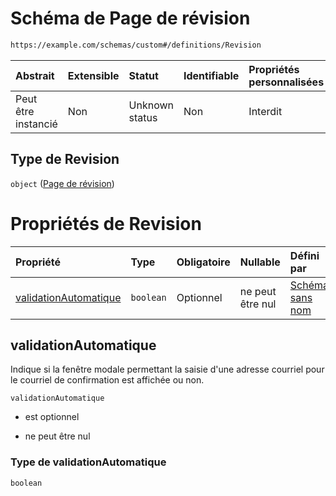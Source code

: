 # Schéma de Page de révision

```txt
https://example.com/schemas/custom#/definitions/Revision
```



| Abstrait            | Extensible | Statut         | Identifiable | Propriétés personnalisées | Propriétés Additionnelles | Limites d'accès | Défini dans                                                                        |
| :------------------ | :--------- | :------------- | :----------- | :------------------------ | :------------------------ | :-------------- | :--------------------------------------------------------------------------------- |
| Peut être instancié | Non        | Unknown status | Non          | Interdit                  | Interdit                  | aucun           | [FRW.form.schema.json\*](../out/FRW.form.schema.json "ouvrir le schéma d'origine") |

## Type de Revision

`object` ([Page de révision](frw-definitions-page-de-révision.md))

# Propriétés de Revision

| Propriété                                       | Type      | Obligatoire | Nullable         | Défini par                                                                                                                                                                          |
| :---------------------------------------------- | :-------- | :---------- | :--------------- | :---------------------------------------------------------------------------------------------------------------------------------------------------------------------------------- |
| [validationAutomatique](#validationautomatique) | `boolean` | Optionnel   | ne peut être nul | [Schéma sans nom](frw-definitions-page-de-révision-properties-validationautomatique.md "https://example.com/schemas/custom#/definitions/Revision/properties/validationAutomatique") |

## validationAutomatique

Indique si la fenêtre modale permettant la saisie d'une adresse courriel pour le courriel de confirmation est affichée ou non.

`validationAutomatique`

*   est optionnel

*   ne peut être nul

### Type de validationAutomatique

`boolean`
